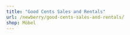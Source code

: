 ```yaml
---
title: "Good Cents Sales and Rentals"
url: /newberry/good-cents-sales-and-rentals/
shop: Möbel
---
```

